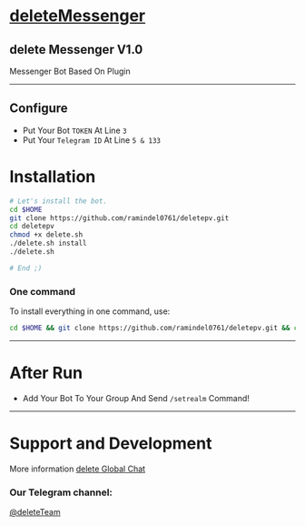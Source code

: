 # [deleteMessenger](https://t.me/DeleteTMbot)

## delete Messenger V1.0 
Messenger Bot Based On Plugin

* * *

## Configure

* Put Your Bot `TOKEN` At Line `3`
* Put Your `Telegram ID` At Line `5 & 133`

# Installation

```sh
# Let's install the bot.
cd $HOME
git clone https://github.com/ramindel0761/deletepv.git
cd deletepv
chmod +x delete.sh
./delete.sh install
./delete.sh 

# End ;)
```
### One command
To install everything in one command, use:
```sh
cd $HOME && git clone https://github.com/ramindel0761/deletepv.git && cd deletepv && chmod +x delete.sh && ./delete.sh install && ./delete.sh
```

* * *
# After Run
* Add Your Bot To Your Group And Send `/setrealm` Command!
* * *

# Support and Development

More information [delete Global Chat](https://t.me/joinchat/AAAAAEAYAluAzlzQS6PiYw)


### Our Telegram channel:

[@deleteTeam](https://t.me/Delete_TM)
